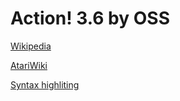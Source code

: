 # Action! 3.6 by OSS

[Wikipedia](https://en.wikipedia.org/wiki/Action!_(programming_language))

[AtariWiki](https://atariwiki.org/wiki/Wiki.jsp?page=Action)

[Syntax highliting](https://github.com/michalkolodziejski/ST3-action-syntax-highlighting)
